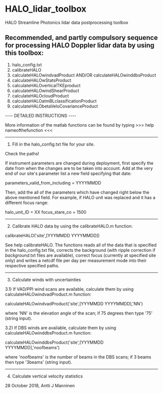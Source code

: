 # HALO_lidar_toolbox
HALO Streamline Photonics lidar data postprocessing toolbox


Recommended, and partly compulsory sequence for processing HALO Doppler lidar data by using this toolbox:
----------------------------------------------------------

1) halo_config.txt
2) calibrateHALO
3) calculateHALOwindvadProduct AND/OR calculateHALOwinddbsProduct
4) calculateHALOwStatsProduct
5) calculateHALOverticalTKEproduct
6) calculateHALOwindShearProduct
7) calculateHALOcloudProduct
8) calculateHALOatmBLclassificationProduct
9) calculateHALObetaVeloCovarianceProduct


---- DETAILED INSTRUCTIONS  ----

More information of the matlab functions can be found by typing >>>  help nameofthefunction  <<<

----
1) Fill in the halo_config.txt file for your site.

Check the paths!

If instrument parameters are changed during deployment, first specify the date from when
the changes are to be taken into account. Add at the very end of our site's parameter list
a new field specifying that date:

parameters_valid_from_including = YYYYMMDD

Then, add the all of the parameters which have changed right below the above mentioned field.
For example, if HALO unit was replaced and it has a different focus range:

halo_unit_ID = XX
focus_stare_co = 1500

----
2) Calibrate HALO data by using the calibrateHALO.m function:

calibrateHALO('site',[YYYMMDD YYYYMMDD])

See help calibrateHALO. The functions reads all of the data that is specified in the halo_config.txt
file, corrects the background (with ripple correction if *background*.txt files are available),
correct focus (currently at specified site only) and writes a netcdf file per day per measurement
mode into their respective specified paths.

----
3) Calculate winds with uncertainties

 3.1) If VAD/PPI wind scans are available, calculate them by using calculateHALOwindvadProduct.m function:

 calculateHALOwindvadProduct('site',[YYYMMDD YYYYMMDD],'NN')

 where 'NN' is the elevation angle of the scan; if 75 degrees then type '75' (string input).

 3.2) If DBS winds are available, calculate them by using calculateHALOwinddbsProduct.m function:

 calculateHALOwinddbsProduct('site',[YYYMMDD YYYYMMDD],'noofbeams')

 where 'noofbeams' is the number of beams in the DBS scans; if 3 beams then type '3beams' (string input).

----
4) Calculate vertical velocity statistics


28 October 2018,
Antti J Manninen

